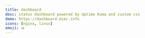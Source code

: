 ```yaml
---
title: dashboard
desc: status dashboard powered by Uptime Kuma and custom css
demo: https://dashboard.mier.info
icons: [nginx, linux]
emoji: 📊
---
```

